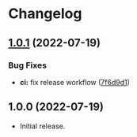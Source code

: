 # Changelog

## [1.0.1](https://github.com/aduh95/structured-clone/compare/v1.0.0...v1.0.1) (2022-07-19)


### Bug Fixes

* **ci:** fix release workflow ([7f6d9d1](https://github.com/aduh95/structured-clone/commit/7f6d9d1a89f8c3b1bd3783d50d01b83096493bdd))

## 1.0.0 (2022-07-19)

- Initial release.
